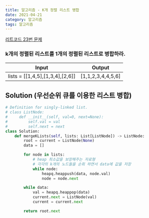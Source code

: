 ```yaml
---
title: 알고리즘 - K개 정렬 리스트 병합
date: 2021-04-21
category: 알고리즘
tags: 알고리즘
---
```


[리트코드 23번 문제](https://leetcode.com/problems/merge-k-sorted-lists/)

### k개의 정렬된 리스트를 1개의 정렬된 리스트로 병합하라.

| Input                           | Output            |
| ------------------------------- | ----------------- |
| lists = [[1,4,5],[1,3,4],[2,6]] | [1,1,2,3,4,4,5,6] |

## Solution (우선순위 큐를 이용한 리스트 병합)

```python
# Definition for singly-linked list.
# class ListNode:
#     def __init__(self, val=0, next=None):
#         self.val = val
#         self.next = next
class Solution:
    def mergeKLists(self, lists: List[ListNode]) -> ListNode:
        root = current = ListNode(None)
        data = []

        for node in lists:
            # heap 최소값을 보장해주는 자료형
            # 각각의 k개의 노드들을 순회 하면서 data에 값을 저장
            while node:
                heapq.heappush(data, node.val)
                node = node.next

        while data:
            val = heapq.heappop(data)
            current.next = ListNode(val)
            current = current.next

        return root.next
```
